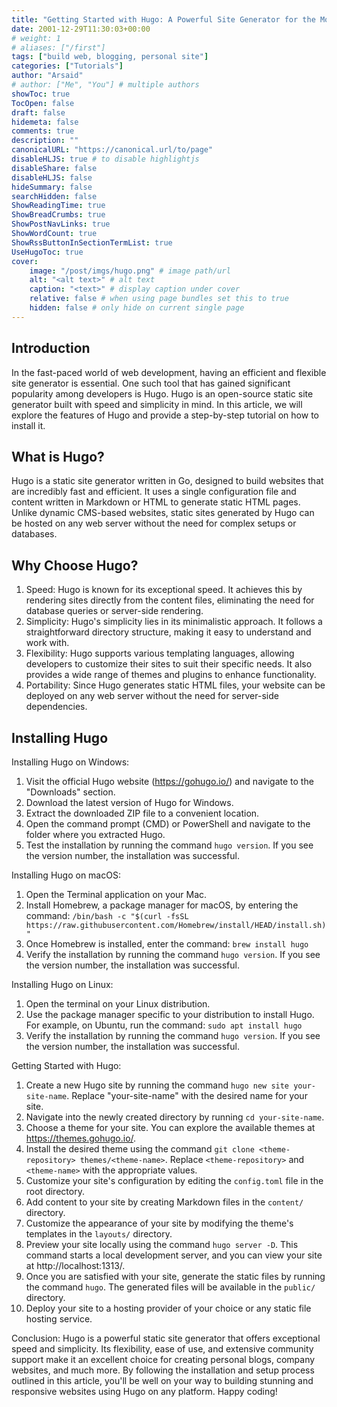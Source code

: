 ```yaml
---
title: "Getting Started with Hugo: A Powerful Site Generator for the Modern Web"
date: 2001-12-29T11:30:03+00:00
# weight: 1
# aliases: ["/first"]
tags: ["build web, blogging, personal site"]
categories: ["Tutorials"]
author: "Arsaid"
# author: ["Me", "You"] # multiple authors
showToc: true
TocOpen: false
draft: false
hidemeta: false
comments: true
description: ""
canonicalURL: "https://canonical.url/to/page"
disableHLJS: true # to disable highlightjs
disableShare: false
disableHLJS: false
hideSummary: false
searchHidden: false
ShowReadingTime: true
ShowBreadCrumbs: true
ShowPostNavLinks: true
ShowWordCount: true
ShowRssButtonInSectionTermList: true
UseHugoToc: true
cover:
    image: "/post/imgs/hugo.png" # image path/url
    alt: "<alt text>" # alt text
    caption: "<text>" # display caption under cover
    relative: false # when using page bundles set this to true
    hidden: false # only hide on current single page
---
```

## Introduction
In the fast-paced world of web development, having an efficient and flexible site generator is essential. One such tool that has gained significant popularity among developers is Hugo. Hugo is an open-source static site generator built with speed and simplicity in mind. In this article, we will explore the features of Hugo and provide a step-by-step tutorial on how to install it.

## What is Hugo?
Hugo is a static site generator written in Go, designed to build websites that are incredibly fast and efficient. It uses a single configuration file and content written in Markdown or HTML to generate static HTML pages. Unlike dynamic CMS-based websites, static sites generated by Hugo can be hosted on any web server without the need for complex setups or databases.

## Why Choose Hugo?
1. Speed: Hugo is known for its exceptional speed. It achieves this by rendering sites directly from the content files, eliminating the need for database queries or server-side rendering.
2. Simplicity: Hugo's simplicity lies in its minimalistic approach. It follows a straightforward directory structure, making it easy to understand and work with.
3. Flexibility: Hugo supports various templating languages, allowing developers to customize their sites to suit their specific needs. It also provides a wide range of themes and plugins to enhance functionality.
4. Portability: Since Hugo generates static HTML files, your website can be deployed on any web server without the need for server-side dependencies.

## Installing Hugo
Installing Hugo on Windows:
1. Visit the official Hugo website (https://gohugo.io/) and navigate to the "Downloads" section.
2. Download the latest version of Hugo for Windows.
3. Extract the downloaded ZIP file to a convenient location.
4. Open the command prompt (CMD) or PowerShell and navigate to the folder where you extracted Hugo.
5. Test the installation by running the command `hugo version`. If you see the version number, the installation was successful.

Installing Hugo on macOS:
1. Open the Terminal application on your Mac.
2. Install Homebrew, a package manager for macOS, by entering the command: `/bin/bash -c "$(curl -fsSL https://raw.githubusercontent.com/Homebrew/install/HEAD/install.sh)"`
3. Once Homebrew is installed, enter the command: `brew install hugo`
4. Verify the installation by running the command `hugo version`. If you see the version number, the installation was successful.

Installing Hugo on Linux:
1. Open the terminal on your Linux distribution.
2. Use the package manager specific to your distribution to install Hugo. For example, on Ubuntu, run the command: `sudo apt install hugo`
3. Verify the installation by running the command `hugo version`. If you see the version number, the installation was successful.

Getting Started with Hugo:
1. Create a new Hugo site by running the command `hugo new site your-site-name`. Replace "your-site-name" with the desired name for your site.
2. Navigate into the newly created directory by running `cd your-site-name`.
3. Choose a theme for your site. You can explore the available themes at https://themes.gohugo.io/.
4. Install the desired theme using the command `git clone <theme-repository> themes/<theme-name>`. Replace `<theme-repository>` and `<theme-name>` with the appropriate values.
5. Customize your site's configuration by editing the `config.toml` file in the root directory.
6. Add content to your site by creating Markdown files in the `content/` directory.
7. Customize the appearance of your site by modifying the theme's templates in the `layouts/` directory.
8. Preview your site locally using the command `hugo server -D`. This command starts a local development server, and you can view your site at http://localhost:1313/.
9. Once you are satisfied with your site, generate the static files by running the command `hugo`. The generated files will be available in the `public/` directory.
10. Deploy your site to a hosting provider of your choice or any static file hosting service.

Conclusion:
Hugo is a powerful static site generator that offers exceptional speed and simplicity. Its flexibility, ease of use, and extensive community support make it an excellent choice for creating personal blogs, company websites, and much more. By following the installation and setup process outlined in this article, you'll be well on your way to building stunning and responsive websites using Hugo on any platform. Happy coding!
